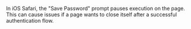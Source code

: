 In iOS Safari, the "Save Password" prompt pauses execution on the page. This can cause issues if a page wants to close itself after a successful authentication flow.
